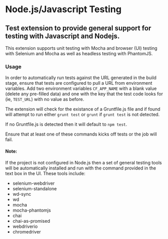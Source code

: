 # Node.js/Javascript Testing
## Test extension to provide general support for testing with Javascript and Nodejs. 

This extension supports unit testing with Mocha and browser (UI) testing with Selenium and Mocha as well as headless testing with PhantomJS.

### Usage
In order to automatically run tests against the URL generated in the build stage, ensure that tests are configured to pull a URL from environment variables. Add two environment variables `CF_APP_NAME` with a blank value (delete any pre-filled data) and one with the key that the test code looks for (ie, `TEST_URL`) with no value as before.

The extension will check for the existance of a Gruntfile.js file and if found will attempt to run either `grunt test` or `grunt` if `grunt test` is not detected. 

If no Gruntfile.js is detected then it will default to `npm test`. 

Ensure that at least one of these commands kicks off tests or the job will fail.

#### Note:
If the project is not configured in Node.js then a set of general testing tools will be automatically installed and run with the command provided in the text box in the UI. These tools include:
-   selenium-webdriver 
-   selenium-standalone
-   wd-sync
-   wd 
-   mocha
-   mocha-phantomjs
-   chai
-   chai-as-promised
-   webdriverio 
-   chromedriver